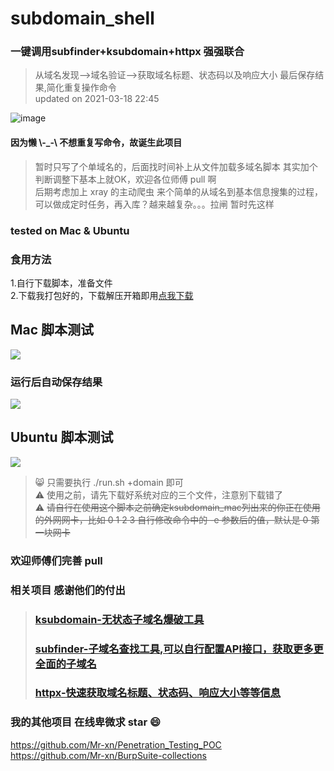 # subdomain_shell

### 一键调用subfinder+ksubdomain+httpx 强强联合 
> 从域名发现-->域名验证-->获取域名标题、状态码以及响应大小 最后保存结果,简化重复操作命令  
> updated on 2021-03-18 22:45
> 
![image](https://user-images.githubusercontent.com/18260135/111654303-98a3f380-8843-11eb-8c5e-0eade87b52a2.png)

#### 因为懒 \\-_-\ 不想重复写命令，故诞生此项目
> 暂时只写了个单域名的，后面找时间补上从文件加载多域名脚本
其实加个判断调整下基本上就OK，欢迎各位师傅 pull 啊  
后期考虑加上 xray 的主动爬虫 来个简单的从域名到基本信息搜集的过程，可以做成定时任务，再入库？越来越复杂。。。拉闸 暂时先这样

### tested on Mac & Ubuntu

### 食用方法
1.自行下载脚本，准备文件  
2.下载我打包好的，下载解压开箱即用[点我下载](https://mrxn.lanzous.com/b01hngsri)  

## Mac 脚本测试
![](./img/success.png)

### 运行后自动保存结果
![](./img/all.png)

## Ubuntu 脚本测试
![](./img/ubuntu.png)

> :smile_cat: 只需要执行 ./run.sh +domain 即可  
> ⚠️ 使用之前，请先下载好系统对应的三个文件，注意别下载错了  
> ⚠️ ~~请自行在使用这个脚本之前确定ksubdomain_mac列出来的你正在使用的外网网卡，比如 0 1 2 3 自行修改命令中的 -e 参数后的值，默认是 0 第一块网卡~~  

### 欢迎师傅们完善 pull
### 相关项目 感谢他们的付出
> ### [ksubdomain-无状态子域名爆破工具](https://github.com/knownsec/ksubdomain)
> ### [subfinder-子域名查找工具,可以自行配置API接口，获取更多更全面的子域名](https://github.com/projectdiscovery/subfinder)
> ### [httpx-快速获取域名标题、状态码、响应大小等等信息](https://github.com/projectdiscovery/httpx)

### 我的其他项目 在线卑微求 star :smile:
https://github.com/Mr-xn/Penetration_Testing_POC  
https://github.com/Mr-xn/BurpSuite-collections
